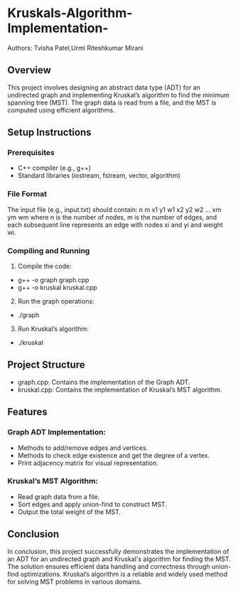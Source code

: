 # Kruskals-Algorithm-Implementation-

Authors: Tvisha Patel,Urmi Riteshkumar Mirani

## Overview
This project involves designing an abstract data type (ADT) for an undirected graph and implementing Kruskal’s algorithm to find the minimum spanning tree (MST). The graph data is read from a file, and the MST is computed using efficient algorithms.

## Setup Instructions

### Prerequisites
- C++ compiler (e.g., g++)
- Standard libraries (iostream, fstream, vector, algorithm)
### File Format
The input file (e.g., input.txt) should contain:
n m
x1 y1 w1
x2 y2 w2
...
xm ym wm
where n is the number of nodes, m is the number of edges, and each subsequent line represents an edge with nodes xi and yi and weight wi.

### Compiling and Running

1. Compile the code:
- g++ -o graph graph.cpp
- g++ -o kruskal kruskal.cpp

2. Run the graph operations:
- ./graph

3. Run Kruskal’s algorithm:
- ./kruskal


## Project Structure

- graph.cpp: Contains the implementation of the Graph ADT.
- kruskal.cpp: Contains the implementation of Kruskal’s MST algorithm.

## Features

### Graph ADT Implementation:
- Methods to add/remove edges and vertices.
- Methods to check edge existence and get the degree of a vertex.
- Print adjacency matrix for visual representation.

### Kruskal’s MST Algorithm:
- Read graph data from a file.
- Sort edges and apply union-find to construct MST.
- Output the total weight of the MST.

## Conclusion

In conclusion, this project successfully demonstrates the implementation of an ADT for an undirected graph and Kruskal's algorithm for finding the MST. The solution ensures efficient data handling and correctness through union-find optimizations. Kruskal’s algorithm is a reliable and widely used method for solving MST problems in various domains.
